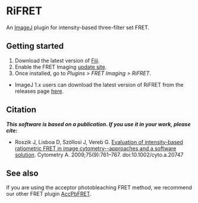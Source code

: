 # RiFRET

An [ImageJ](https://imagej.net/Welcome) plugin for intensity-based three-filter set FRET.

## Getting started
1. Download the latest version of [Fiji](https://fiji.sc/). 
2. Enable the FRET Imaging [update site](https://imagej.net/How_to_follow_a_3rd_party_update_site).
3. Once installed, go to _Plugins > FRET Imaging > RiFRET_.
* ImageJ 1.x users can download the latest version of RiFRET from the releases page [here](https://github.com/CellMoTher/RiFRET/releases).

## Citation
***This software is based on a publication. If you use it in your work, please cite:***
* Roszik J, Lisboa D, Szöllosi J, Vereb G. [Evaluation of intensity-based ratiometric FRET in image cytometry--approaches and a software solution](https://onlinelibrary.wiley.com/doi/pdf/10.1002/cyto.a.20747). Cytometry A. 2009;75(9):761–767. doi:10.1002/cyto.a.20747

## See also
If you are using the acceptor photobleaching FRET method, we recommend our other FRET plugin [AccPbFRET](https://github.com/camlloyd/AccPbFRET).